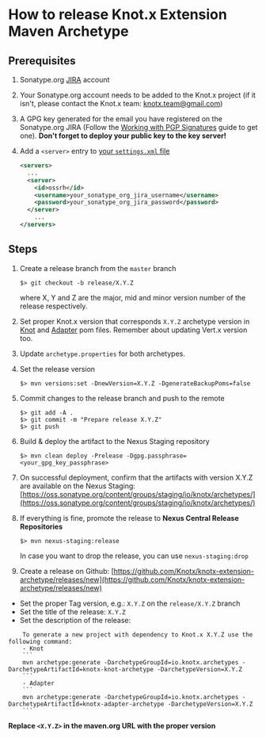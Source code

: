 # How to release Knot.x Extension Maven Archetype

## Prerequisites
1. Sonatype.org [JIRA](https://issues.sonatype.org/secure/Signup!default.jspa) account

2. Your Sonatype.org account needs to be added to the Knot.x project (if it isn't, please contact the Knot.x team: 
[knotx.team@gmail.com](email:knotx.team@gmail.com))

3. A GPG key generated for the email you have registered on the Sonatype.org JIRA 
(Follow the [Working with PGP Signatures](http://central.sonatype.org/pages/working-with-pgp-signatures.html) 
guide to get one). 
**Don't forget to deploy your public key to the key server!** 

4. Add a `<server>` entry to [your `settings.xml` file](https://maven.apache.org/settings.html#Introduction)
   ```xml
   <servers>
     ...
     <server>
       <id>ossrh</id>
       <username>your_sonatype_org_jira_username</username>
       <password>your_sonatype_org_jira_password</password>
     </server>
       ...
   </servers>    
   ```

## Steps

1. Create a release branch from the `master` branch

   ```
   $> git checkout -b release/X.Y.Z
   ```
   where X, Y and Z are the major, mid and minor version number of the release respectively.

2. Set proper Knot.x version that corresponds `X.Y.Z` archetype version in [Knot](https://github.com/Knotx/knotx-extension-archetype/blob/master/knotx-knot-archetype/src/main/resources/archetype-resources/pom.xml)
 and [Adapter](https://github.com/Knotx/knotx-extension-archetype/blob/master/knotx-adapter-archetype/src/main/resources/archetype-resources/pom.xml) pom files.
Remember about updating Vert.x version too.

3. Update `archetype.properties` for both archetypes.

4. Set the release version

   ```
   $> mvn versions:set -DnewVersion=X.Y.Z -DgenerateBackupPoms=false
   ```

5. Commit changes to the release branch and push to the remote

   ```
   $> git add -A .
   $> git commit -m "Prepare release X.Y.Z"
   $> git push
   ```

6. Build & deploy the artifact to the Nexus Staging repository

   ```
   $> mvn clean deploy -Prelease -Dgpg.passphrase=<your_gpg_key_passphrase>
   ```
   
7. On successful deployment, confirm that the artifacts with version X.Y.Z are available on the Nexus Staging:
[https://oss.sonatype.org/content/groups/staging/io/knotx/archetypes/](https://oss.sonatype.org/content/groups/staging/io/knotx/archetypes/)

8. If everything is fine, promote the release to **Nexus Central Release Repositories**

   ```
   $> mvn nexus-staging:release
   ```
   
   In case you want to drop the release, you can use `nexus-staging:drop`
   
9. Create a release on Github: [https://github.com/Knotx/knotx-extension-archetype/releases/new](https://github.com/Knotx/knotx-extension-archetype/releases/new)
  - Set the proper Tag version, e.g.: `X.Y.Z` on the `release/X.Y.Z` branch
  - Set the title of the release: `X.Y.Z`
  - Set the description of the release:

```
    To generate a new project with dependency to Knot.x X.Y.Z use the following command:
    - Knot
    ```
    mvn archetype:generate -DarchetypeGroupId=io.knotx.archetypes -DarchetypeArtifactId=knotx-knot-archetype -DarchetypeVersion=X.Y.Z
    ```
    - Adapter
    ```
    mvn archetype:generate -DarchetypeGroupId=io.knotx.archetypes -DarchetypeArtifactId=knotx-adapter-archetype -DarchetypeVersion=X.Y.Z
    ```
```

**Replace `<X.Y.Z>` in the maven.org URL with the proper version**